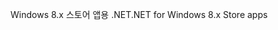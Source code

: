 <span data-ttu-id="12ca4-101">Windows 8.x 스토어 앱용 .NET</span><span class="sxs-lookup"><span data-stu-id="12ca4-101">.NET for Windows 8.x Store apps</span></span>